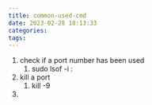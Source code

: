 ```yaml
---
title: common-used-cmd
date: 2023-02-28 18:13:33
categories:
tags:
---
```


1. check if a port number has been used
   1. sudo lsof -i :<PortNumber>
2. kill a port
   1. kill -9 <PID>
3.
